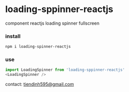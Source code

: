 # loading-sppinner-reactjs
component reactjs loading spinner fullscreen 

### install
```sh
npm i loading-spinner-reactjs
```

### use
``` javascript
import LoadingSpinner from 'loading-sppinner-reactjs'
<LoadingSpinner />
```

contact: tiendinh595@gmail.com